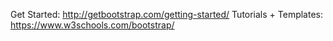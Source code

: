 Get Started: http://getbootstrap.com/getting-started/
Tutorials + Templates: https://www.w3schools.com/bootstrap/
